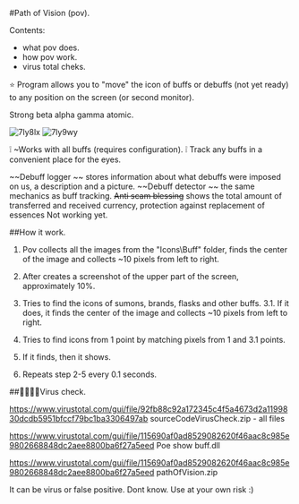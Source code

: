 #Path of Vision (pov).

Contents:
- what pov does.
- how pov work.
- virus total cheks.

:star: Program allows you to "move" the icon of buffs or debuffs (not yet ready) to any position on the screen (or second monitor).

Strong beta alpha gamma atomic.

![7ly8lx](https://github.com/RandomNameQ/path-of-vision/assets/125605136/cf434d86-9e4b-4ec6-bf98-4bcb2c1ca109)
![7ly9wy](https://github.com/RandomNameQ/path-of-vision/assets/125605136/1d5c5d0c-2a77-4669-9048-ffa4c814912d)

:grey_exclamation: ~Works with all buffs (requires configuration).
:grey_exclamation: Track any buffs in a convenient place for the eyes.

~~Debuff logger ~~ stores information about what debuffs were imposed on us, a description and a picture.
~~Debuff detector ~~ the same mechanics as buff tracking.
~~Anti scam blessing~~ shows the total amount of transferred and received currency, protection against replacement of essences
Not working yet.

##How it work.

1. Pov collects all the images from the "Icons\Buff" folder, finds the center of the image and collects ~10 pixels from left to right.

2. After creates a screenshot of the upper part of the screen, approximately 10%.
3. Tries to find the icons of sumons, brands, flasks and other buffs.
3.1. If it does, it finds the center of the image and collects ~10 pixels from left to right.
4. Tries to find icons from 1 point by matching pixels from 1 and 3.1 points.
5. If it finds, then it shows.

6. Repeats step 2-5 every 0.1 seconds.



##:poop::poop::poop::poop:Virus check.

https://www.virustotal.com/gui/file/92fb88c92a172345c4f5a4673d2a1199830dcdb5951bfccf79bc1ba3306497ab
sourceCodeVirusCheck.zip - all files

https://www.virustotal.com/gui/file/115690af0ad8529082620f46aac8c985e9802668848dc2aee8800ba6f27a5eed
Poe show buff.dll

https://www.virustotal.com/gui/file/115690af0ad8529082620f46aac8c985e9802668848dc2aee8800ba6f27a5eed
pathOfVision.zip 

It can be virus or false positive. Dont know. Use at your own risk :)



